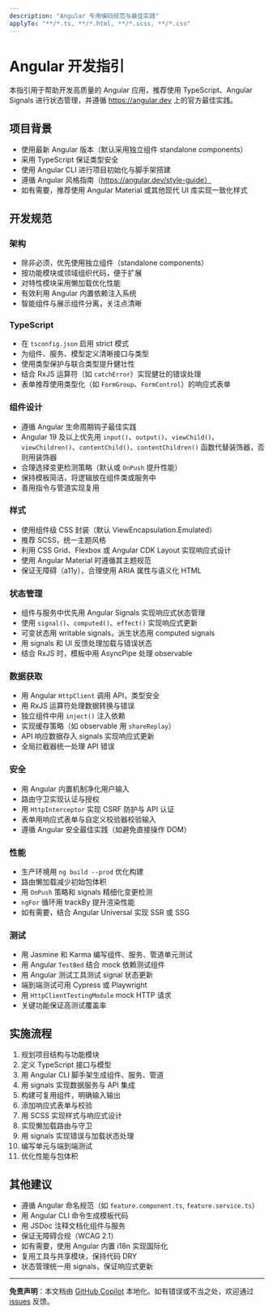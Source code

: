 ```yaml
---
description: "Angular 专用编码规范与最佳实践"
applyTo: "**/*.ts, **/*.html, **/*.scss, **/*.css"
---
```


# Angular 开发指引

本指引用于帮助开发高质量的 Angular 应用，推荐使用 TypeScript、Angular Signals 进行状态管理，并遵循 https://angular.dev 上的官方最佳实践。

## 项目背景

- 使用最新 Angular 版本（默认采用独立组件 standalone components）
- 采用 TypeScript 保证类型安全
- 使用 Angular CLI 进行项目初始化与脚手架搭建
- 遵循 Angular 风格指南（https://angular.dev/style-guide）
- 如有需要，推荐使用 Angular Material 或其他现代 UI 库实现一致化样式

## 开发规范

### 架构

- 除非必须，优先使用独立组件（standalone components）
- 按功能模块或领域组织代码，便于扩展
- 对特性模块采用懒加载优化性能
- 有效利用 Angular 内置依赖注入系统
- 智能组件与展示组件分离，关注点清晰

### TypeScript

- 在 `tsconfig.json` 启用 strict 模式
- 为组件、服务、模型定义清晰接口与类型
- 使用类型保护与联合类型提升健壮性
- 结合 RxJS 运算符（如 `catchError`）实现健壮的错误处理
- 表单推荐使用类型化（如 `FormGroup`、`FormControl`）的响应式表单

### 组件设计

- 遵循 Angular 生命周期钩子最佳实践
- Angular 19 及以上优先用 `input()`、`output()`、`viewChild()`、`viewChildren()`、`contentChild()`、`contentChildren()` 函数代替装饰器，否则用装饰器
- 合理选择变更检测策略（默认或 `OnPush` 提升性能）
- 保持模板简洁，将逻辑放在组件类或服务中
- 善用指令与管道实现复用

### 样式

- 使用组件级 CSS 封装（默认 ViewEncapsulation.Emulated）
- 推荐 SCSS，统一主题风格
- 利用 CSS Grid、Flexbox 或 Angular CDK Layout 实现响应式设计
- 使用 Angular Material 时遵循其主题规范
- 保证无障碍（a11y），合理使用 ARIA 属性与语义化 HTML

### 状态管理

- 组件与服务中优先用 Angular Signals 实现响应式状态管理
- 使用 `signal()`、`computed()`、`effect()` 实现响应式更新
- 可变状态用 writable signals，派生状态用 computed signals
- 用 signals 和 UI 反馈处理加载与错误状态
- 结合 RxJS 时，模板中用 AsyncPipe 处理 observable

### 数据获取

- 用 Angular `HttpClient` 调用 API，类型安全
- 用 RxJS 运算符处理数据转换与错误
- 独立组件中用 `inject()` 注入依赖
- 实现缓存策略（如 observable 用 `shareReplay`）
- API 响应数据存入 signals 实现响应式更新
- 全局拦截器统一处理 API 错误

### 安全

- 用 Angular 内置机制净化用户输入
- 路由守卫实现认证与授权
- 用 `HttpInterceptor` 实现 CSRF 防护与 API 认证
- 表单用响应式表单与自定义校验器校验输入
- 遵循 Angular 安全最佳实践（如避免直接操作 DOM）

### 性能

- 生产环境用 `ng build --prod` 优化构建
- 路由懒加载减少初始包体积
- 用 `OnPush` 策略和 signals 精细化变更检测
- `ngFor` 循环用 trackBy 提升渲染性能
- 如有需要，结合 Angular Universal 实现 SSR 或 SSG

### 测试

- 用 Jasmine 和 Karma 编写组件、服务、管道单元测试
- 用 Angular `TestBed` 结合 mock 依赖测试组件
- 用 Angular 测试工具测试 signal 状态更新
- 端到端测试可用 Cypress 或 Playwright
- 用 `HttpClientTestingModule` mock HTTP 请求
- 关键功能保证高测试覆盖率

## 实施流程

1. 规划项目结构与功能模块
2. 定义 TypeScript 接口与模型
3. 用 Angular CLI 脚手架生成组件、服务、管道
4. 用 signals 实现数据服务与 API 集成
5. 构建可复用组件，明确输入输出
6. 添加响应式表单与校验
7. 用 SCSS 实现样式与响应式设计
8. 实现懒加载路由与守卫
9. 用 signals 实现错误与加载状态处理
10. 编写单元与端到端测试
11. 优化性能与包体积

## 其他建议

- 遵循 Angular 命名规范（如 `feature.component.ts`, `feature.service.ts`）
- 用 Angular CLI 命令生成模板代码
- 用 JSDoc 注释文档化组件与服务
- 保证无障碍合规（WCAG 2.1）
- 如有需要，使用 Angular 内置 i18n 实现国际化
- 复用工具与共享模块，保持代码 DRY
- 状态管理统一用 signals，保证响应式更新

---

**免责声明**：本文档由 [GitHub Copilot](https://docs.github.com/copilot/about-github-copilot/what-is-github-copilot) 本地化。如有错误或不当之处，欢迎通过 [issues](../../issues) 反馈。
